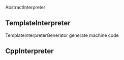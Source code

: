 AbstractInterpreter





## TemplateInterpreter

TemplateInterpreterGenerator generate machine code

## CppInterpreter

